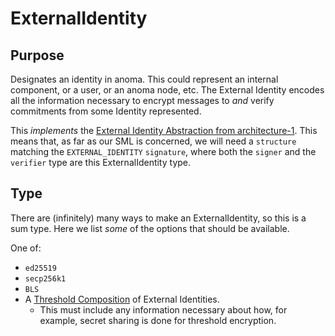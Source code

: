 # ExternalIdentity

## Purpose

<!-- ANCHOR: purpose -->
Designates an identity in anoma. 
This could represent an internal component, or a user, or an anoma node, etc. 
The External Identity encodes all the information necessary to encrypt messages to _and_ verify commitments from some Identity represented.

This _implements_ the [External Identity Abstraction from architecture-1](../../../architecture-1/abstractions/identity.md#external-identity).
This means that, as far as our SML is concerned, we will need a `structure` matching the `EXTERNAL_IDENTITY` `signature`,  where both the `signer` and the `verifier` type are this ExternalIdentity type. 
<!-- ANCHOR_END: purpose -->

## Type

<!-- ANCHOR: type -->
There are (infinitely) many ways to make an ExternalIdentity, so this is a sum type.
Here we list _some_ of the options that should be available. 

One of:
- `ed25519`
- `secp256k1`
- `BLS`
- A [Threshold Composition](../../../architecture-1/abstractions/identity.md#threshold-composition) of External Identities.
  - This must include any information necessary about how, for example, secret sharing is done for threshold encryption.
<!-- ANCHOR_END: type -->